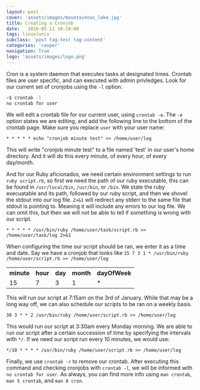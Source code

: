 ```yaml
---
layout: post
cover: 'assets/images/mountainous_lake.jpg'
title: Creating a Cronjob
date:   2016-05-11 10:18:00
tags: linux/unix
subclass: 'post tag-test tag-content'
categories: 'casper'
navigation: True
logo: 'assets/images/logo.png'
---
```



Cron is a system daemon that executes tasks at designated times. Crontab files are user specific, and can executed with admin privledges. Look for our current set of cronjobs using the `-l` option.

````bash
~$ crontab -l
no crontab for user
````

We will edit a crontab file for our current user, using `crontab -e`. The `-e` option states we are editing, and add the following line to the bottom of the crontab page. Make sure you replace `user` with your user name:

````
* * * * * echo "cronjob minute test" >> /home/user/log
````

This will write "cronjob minute test" to a file named 'test' in our user's home directory. And it will do this every minute, of every hour, of every day/month.

And for our Ruby aficionados, we need certain environment settings to run `ruby script.rb`, so first we need the path of our ruby executable, this can be found in `/usr/local/bin`, `/usr/bin`, or `/bin`. We state the ruby execuatable and its path, followed by our ruby script, and then we shovel the stdout into our log file. `2>&1` will redirect any stderr to the same file that stdout is pointing to. Meaning it will include any errors to our log file. We can omit this, but then we will not be able to tell if something is wrong with our script.

````
* * * * * /usr/bin/ruby /home/user/task/script.rb >> /home/user/task/log 2>&1
````

When configuring the time our script should be ran, we enter it as a time and date. Say we have a cronjob that looks like `15 7 3 1 * /usr/bin/ruby /home/user/script.rb >> /home/user/log`

<table>
  <tr>
    <th>minute</th>
    <th>hour</th>
    <th>day</th>
    <th>month</th>
    <th>dayOfWeek</th>
  </tr>
  <tr>
    <td>15</td>
    <td>7</td>
    <td>3</td>
    <td>1</td>
    <td>*</td>
  </tr>
</table>

This will run our script at 7:15am on the 3rd of January. While that may be a long way off, we can also schedule our scripts to be ran on a weekly basis. 

````
30 3 * * 2 /usr/bin/ruby /home/user/script.rb >> /home/user/log
````

This would run our script at 3:30am every Monday morning. We are able to run our script after a certain succession of time by specifying the intervals with `*/`. If we need our script run every 10 minutes, we would use:

````
*/10 * * * * /usr/bin/ruby /home/user/script.rb >> /home/user/log
````

Finally, we use `crontab -r` to remove our crontab. After executing this command and checking cronjobs with `crontab -l`, we will be informed with `no crontab for user`. As always, you can find more info using `man crontab`, `man 5 crontab`, and `man 8 cron`.


